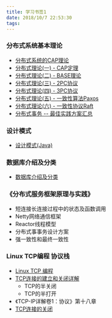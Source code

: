 ```yaml
---
title: 学习书签1
date: 2018/10/7 22:53:30 
tags:
---
```


### 分布式系统基本理论
*   [分布式系统的CAP理论](http://www.hollischuang.com/archives/666)
*   [分布式理论(一) - CAP定理](https://juejin.im/post/5b26634b6fb9a00e765e75d1)
*   [分布式理论(二) - BASE理论](https://juejin.im/post/5b2663fcf265da59a401e6f8)
*   [分布式理论(三) - 2PC协议](https://juejin.im/post/5b2664446fb9a00e4a53136e)
*   [分布式理论(四) - 3PC协议]()
*   [分布式理论(五) - 一致性算法Paxos]()
*   [分布式理论(六) - 一致性协议Raft]()
*   [分布式事务 -- 最佳实践方案汇总](https://zhuanlan.zhihu.com/p/37079018)

### 设计模式
*   [设计模式(Java)](http://www.runoob.com/design-pattern/design-pattern-tutorial.html)

### 数据库介绍及分类
*   [数据库介绍及分类](http://blog.51cto.com/13178102/2064041)

### 《分布式服务框架原理与实践》
*   短连接长连接过程中的状态及函数调用
*   Netty网络通信框架
*   Reactor线程模型
*   分布式事事务设计方案
*   强一致性和最终一致性

### Linux TCP编程 协议栈
*   [Linux TCP 编程](http://www.hashcoding.net/2017/05/26/Linux-TCP-%E7%BC%96%E7%A8%8B/)
*   [TCP连接的建立和关闭详解](https://blog.csdn.net/anonymalias/article/details/69488863)
    *   TCP的半关闭
    *   TCP的半打开
*   《TCP-IP详解卷1：协议》第十八章
*   [TCP连接的关闭](http://lib.csdn.net/article/computernetworks/17264)